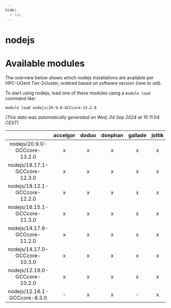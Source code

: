 ```yaml
---
hide:
  - toc
---
```


nodejs
======

# Available modules


The overview below shows which nodejs installations are available per HPC-UGent Tier-2cluster, ordered based on software version (new to old).

To start using nodejs, load one of these modules using a `module load` command like:

```shell
module load nodejs/20.9.0-GCCcore-13.2.0
```

*(This data was automatically generated on Wed, 04 Sep 2024 at 15:11:04 CEST)*  

| |accelgor|doduo|donphan|gallade|joltik|shinx|skitty|
| :---: | :---: | :---: | :---: | :---: | :---: | :---: | :---: |
|nodejs/20.9.0-GCCcore-13.2.0|x|x|x|x|x|x|x|
|nodejs/18.17.1-GCCcore-12.3.0|x|x|x|x|x|x|x|
|nodejs/18.12.1-GCCcore-12.2.0|x|x|x|x|x|-|x|
|nodejs/16.15.1-GCCcore-11.3.0|x|x|x|x|x|-|x|
|nodejs/14.17.6-GCCcore-11.2.0|x|x|x|x|x|-|x|
|nodejs/14.17.0-GCCcore-10.3.0|x|x|x|x|x|-|x|
|nodejs/12.19.0-GCCcore-10.2.0|x|x|x|x|x|-|x|
|nodejs/12.16.1-GCCcore-8.3.0|-|x|x|-|x|-|x|
